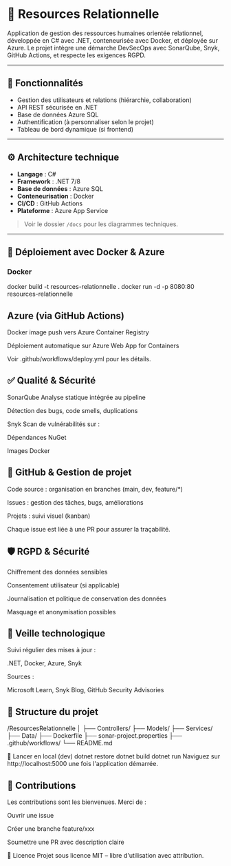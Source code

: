 # 📘 Resources Relationnelle

Application de gestion des ressources humaines orientée relationnel, développée en C# avec .NET, conteneurisée avec Docker, et déployée sur Azure. Le projet intègre une démarche DevSecOps avec SonarQube, Snyk, GitHub Actions, et respecte les exigences RGPD.

---

## 🚀 Fonctionnalités

- Gestion des utilisateurs et relations (hiérarchie, collaboration)
- API REST sécurisée en .NET
- Base de données Azure SQL
- Authentification (à personnaliser selon le projet)
- Tableau de bord dynamique (si frontend)

---

## ⚙️ Architecture technique

- **Langage** : C#
- **Framework** : .NET 7/8
- **Base de données** : Azure SQL
- **Conteneurisation** : Docker
- **CI/CD** : GitHub Actions
- **Plateforme** : Azure App Service

> Voir le dossier `/docs` pour les diagrammes techniques.

---

## 🐳 Déploiement avec Docker & Azure

### Docker

docker build -t resources-relationnelle .
docker run -d -p 8080:80 resources-relationnelle

## Azure (via GitHub Actions)

Docker image push vers Azure Container Registry

Déploiement automatique sur Azure Web App for Containers

Voir .github/workflows/deploy.yml pour les détails.

## ✅ Qualité & Sécurité

SonarQube
Analyse statique intégrée au pipeline

Détection des bugs, code smells, duplications

Snyk
Scan de vulnérabilités sur :

Dépendances NuGet

Images Docker

## 🔁 GitHub & Gestion de projet

Code source : organisation en branches (main, dev, feature/*)

Issues : gestion des tâches, bugs, améliorations

Projets : suivi visuel (kanban)

Chaque issue est liée à une PR pour assurer la traçabilité.

## 🛡️ RGPD & Sécurité

Chiffrement des données sensibles

Consentement utilisateur (si applicable)

Journalisation et politique de conservation des données

Masquage et anonymisation possibles

## 🧠 Veille technologique

Suivi régulier des mises à jour :

.NET, Docker, Azure, Snyk

Sources :

Microsoft Learn, Snyk Blog, GitHub Security Advisories

## 📂 Structure du projet

/ResourcesRelationnelle
│
├── Controllers/
├── Models/
├── Services/
├── Data/
├── Dockerfile
├── sonar-project.properties
├── .github/workflows/
└── README.md

🧪 Lancer en local (dev)
dotnet restore
dotnet build
dotnet run
Naviguez sur http://localhost:5000 une fois l'application démarrée.

## 🤝 Contributions
Les contributions sont les bienvenues. Merci de :

Ouvrir une issue

Créer une branche feature/xxx

Soumettre une PR avec description claire

📄 Licence
Projet sous licence MIT – libre d'utilisation avec attribution.
